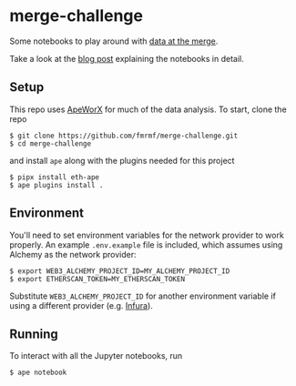 # merge-challenge

Some notebooks to play around with [data at the merge](https://esp.ethereum.foundation/merge-data-challenge).

Take a look at the [blog post](https://hackmd.io/@fmrmf/HyFXVQdVo) explaining the notebooks in detail.


## Setup

This repo uses [ApeWorX](https://github.com/ApeWorX/ape) for much of the data analysis. To start, clone the repo

```
$ git clone https://github.com/fmrmf/merge-challenge.git
$ cd merge-challenge
```

and install `ape` along with the plugins needed for this project

```
$ pipx install eth-ape
$ ape plugins install .
```

## Environment

You'll need to set environment variables for the network provider to work properly. An example `.env.example` file is included, which assumes using Alchemy as the network provider:

```
$ export WEB3_ALCHEMY_PROJECT_ID=MY_ALCHEMY_PROJECT_ID
$ export ETHERSCAN_TOKEN=MY_ETHERSCAN_TOKEN
```

Substitute `WEB3_ALCHEMY_PROJECT_ID` for another environment variable if using a different provider (e.g. [Infura](https://github.com/ApeWorX/ape-infura#quick-usage)).


## Running

To interact with all the Jupyter notebooks, run

```
$ ape notebook
```
